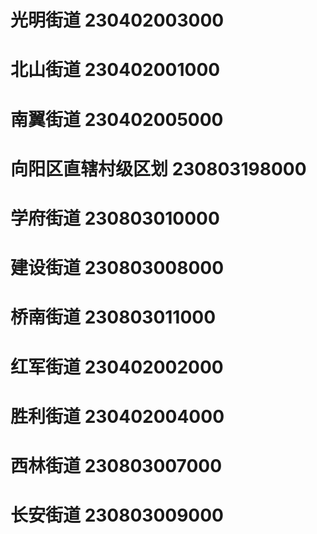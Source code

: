 # 光明街道 230402003000
# 北山街道 230402001000
# 南翼街道 230402005000
# 向阳区直辖村级区划 230803198000
# 学府街道 230803010000
# 建设街道 230803008000
# 桥南街道 230803011000
# 红军街道 230402002000
# 胜利街道 230402004000
# 西林街道 230803007000
# 长安街道 230803009000
